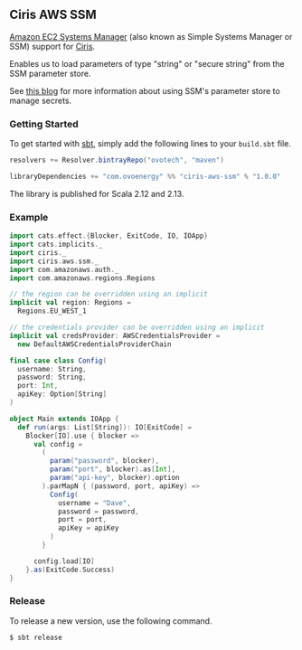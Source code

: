 ## Ciris AWS SSM

[Amazon EC2 Systems Manager](https://aws.amazon.com/ec2/systems-manager/?nc2=h_m1) (also known as Simple Systems Manager or SSM) support for [Ciris](https://cir.is).

Enables us to load parameters of type "string" or "secure string" from the SSM parameter store.

See [this blog](https://medium.com/@mda590/simple-secrets-management-via-aws-ec2-parameter-store-737477e19450) for more information about using SSM's parameter store to manage secrets.

### Getting Started

To get started with [sbt](https://www.scala-sbt.org), simply add the following lines to your `build.sbt` file.

```scala
resolvers += Resolver.bintrayRepo("ovotech", "maven")

libraryDependencies += "com.ovoenergy" %% "ciris-aws-ssm" % "1.0.0"
```

The library is published for Scala 2.12 and 2.13.

### Example

```scala
import cats.effect.{Blocker, ExitCode, IO, IOApp}
import cats.implicits._
import ciris._
import ciris.aws.ssm._
import com.amazonaws.auth._
import com.amazonaws.regions.Regions

// the region can be overridden using an implicit
implicit val region: Regions =
  Regions.EU_WEST_1

// the credentials provider can be overridden using an implicit
implicit val credsProvider: AWSCredentialsProvider =
  new DefaultAWSCredentialsProviderChain

final case class Config(
  username: String,
  password: String,
  port: Int,
  apiKey: Option[String]
)

object Main extends IOApp {
  def run(args: List[String]): IO[ExitCode] =
    Blocker[IO].use { blocker =>
      val config =
        (
          param("password", blocker),
          param("port", blocker).as[Int],
          param("api-key", blocker).option
        ).parMapN { (password, port, apiKey) =>
          Config(
            username = "Dave",
            password = password,
            port = port,
            apiKey = apiKey
          )
        }

      config.load[IO]
    }.as(ExitCode.Success)
}
```

### Release

To release a new version, use the following command.

```
$ sbt release
```
